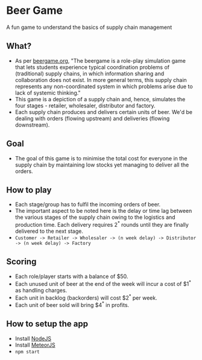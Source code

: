 # Beer Game
A fun game to understand the basics of supply chain management

## What?
- As per [beergame.org](http://www.beergame.org/), 
  "The beergame is a role-play simulation game that lets students experience typical coordination problems of (traditional) supply chains, in which information sharing and collaboration does not exist. In more general terms, this supply chain represents any non-coordinated system in which problems arise due to lack of systemic thinking."
- This game is a depiction of a supply chain and, hence, simulates the four stages - retailer, wholesaler, distributor and factory. 
- Each supply chain produces and delivers certain units of beer. We'd be dealing with orders (flowing upstream) and deliveries (flowing downstream).
 
## Goal
- The goal of this game is to minimise the total cost for everyone in the supply chain by maintaining low stocks yet managing to deliver all the orders.

## How to play
- Each stage/group has to fulfil the incoming orders of beer. 
- The important aspect to be noted here is the delay or time lag between the various stages of the supply chain owing to the logistics and production time. Each delivery requires 2<sup>*</sup> rounds until they are finally delivered to the next stage. 
- `Customer -> Retailer -> Wholesaler -> (n week delay) -> Distributor -> (n week delay) -> Factory`

## Scoring
- Each role/player starts with a balance of $50.
- Each unused unit of beer at the end of the week will incur a cost of $1<sup>*</sup> as handling charges.
- Each unit in backlog (backorders) will cost $2<sup>*</sup> per week.
- Each unit of beer sold will bring $4<sup>*</sup> in profits.


## How to setup the app
- Install [NodeJS](https://nodejs.org/en/download/)
- Install [MeteorJS](https://www.meteor.com/install)
- `npm start`
